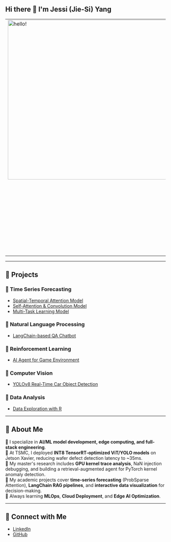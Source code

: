 ## Hi there 👋 I'm Jessi (Jie-Si) Yang

<table style="border:none">
<tr>
  <td style="vertical-align: top">
    <img width="500" alt="hello!" src="https://github.com/baby90522/baby90522/blob/main/messageImage_1708095171695.jpg">
  </td>
  <td>
  </td>
  <td>
 
💼 Former **R&D Engineer at TSMC** (Jetson Xavier embedded AI defect detection)  
🔬 Research Assistant: **GPU Debugging Agent**, **LLM Fine-tuning** (LoRA, RAG pipelines)

📄 Published **2 AI-related journal papers** (Time Series Forecasting, Industry Applications)  
💻 Interests: Edge AI, Model Compression, Cloud & MLOps, Data Visualization, Full-Stack Development  

  </td>
</tr>
</table>

---

## 🚀 Projects

### 🔹 Time Series Forecasting
- [Spatial-Temporal Attention Model](https://github.com/baby90522/Spatial-Temporal-Attention-Model)
- [Self-Attention & Convolution Model](https://github.com/baby90522/Self-attention-and-Convolution-Model/blob/main/README.md)
- [Multi-Task Learning Model](https://github.com/baby90522/Multi-Task-Learning-Model)

### 🔹 Natural Language Processing
- [LangChain-based QA Chatbot](https://github.com/JessiYang0/Natural-language-Q-A-chatbot)

### 🔹 Reinforcement Learning
- [AI Agent for Game Environment](https://github.com/JessiYang0/Reinforcement-Learning-with-AI-game)

### 🔹 Computer Vision
- [YOLOv8 Real-Time Car Object Detection](https://github.com/JessiYang0/Yolo-V8-Real-Time-Car-Object-Detection)

### 🔹 Data Analysis
- [Data Exploration with R](https://github.com/baby90522/Numerical-Data-Forecasting-with-R)


---

## 📝 About Me

📘 I specialize in **AI/ML model development, edge computing, and full-stack engineering**.  
📕 At TSMC, I deployed **INT8 TensorRT-optimized ViT/YOLO models** on Jetson Xavier, reducing wafer defect detection latency to ~35ms.  
📙 My master's research includes **GPU kernel trace analysis**, NaN injection debugging, and building a retrieval-augmented agent for PyTorch kernel anomaly detection.  
📔 My academic projects cover **time-series forecasting** (ProbSparse Attention), **LangChain RAG pipelines**, and **interactive data visualization** for decision-making.  
🌱 Always learning **MLOps**, **Cloud Deployment**, and **Edge AI Optimization**.

---

## 🔗 Connect with Me

- [LinkedIn](https://www.linkedin.com/in/jiesi-yang-9218411aa/)
- [GitHub](https://github.com/JessiYang0)


